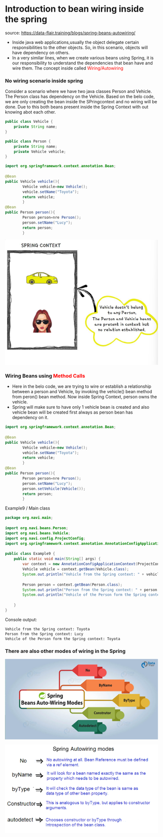 # Introduction to bean wiring inside the spring

source: https://data-flair.training/blogs/spring-beans-autowiring/

- Inside java web applications,usually the object delegate certain responsibilities to the other objects.
  So, in this scenario, objects will have dependency on others.
- In a very similar lines, when we create various beans using Spring, it is our responsibility to understand
  the dependencies that bean have and wire them. The concept inside called
  <span style="color:red"> Wiring/Autowiring</span>

### No wiring scenario inside spring

<p>Consider a scenario where we have two java classes Person and Vehicle. The Person class has dependency on
the Vehicle. Based on the belo code, we are only creating the bean inside the SPringcontext
and no wiring will be done. Due to this both beans present inside the Spring Context
with out knowing abot each other. 
</p>

````java
public class Vehicle {
    private String name;
}
````

````java
public class Person {
    private String name;
    private Vehicle vehicle;
}
````

````java
import org.springframework.context.annotation.Bean;

@Bean
public Vehicle vehicle(){
        Vehicle vehicle=new Vehicle();
        vehicle.setName("Toyota");
        return vehicle;
        }
@Bean
public Person person(){
        Person person=nre Person();
        person.setName("Lucy");
        return person;
        }
````

![img_2.png](img_2.png)

### Wiring Beans using <span style="color:red">Method Calls</span>

- Here in the belo code, we are trying to wire or establish a relationship between a person and Vehicle, by invoking the
  vehicle() bean method from peron() bean method. Now inside Spring Context, person owns the vehicle.
- Spring will make sure to have only 1 vehicle bean is created and also vehicle bean will be created first always as
  person bean has dependency on it.

````java
import org.springframework.context.annotation.Bean;

@Bean
public Vehicle vehicle(){
        Vehicle vehicle=new Vehicle();
        vehicle.setName("Toyota");
        return vehicle;
        }
@Bean
public Person person(){
        Person person=nre Person();
        person.setName("Lucy");
        person.setVehicle(Vehicle());
        return person;
        }
````
Example9 / Main class

````java
package org.navi.main;

import org.navi.beans.Person;
import org.navi.beans.Vehicle;
import org.navi.config.ProjectConfig;
import org.springframework.context.annotation.AnnotationConfigApplicationContext;

public class Example9 {
    public static void main(String[] args) {
        var context = new AnnotationConfigApplicationContext(ProjectConfig.class);
        Vehicle vehicle = context.getBean(Vehicle.class);
        System.out.println("Vehicle from the Spring context: " + vehicle.getName());

        Person person = context.getBean(Person.class);
        System.out.println("Person from the Spring context: " + person.getName());
        System.out.println("Vehicle of the Person form the Spring context: " + person.getVehicle().getName());

    }
}
````

Console output:
````
Vehicle from the Spring context: Toyota
Person from the Spring context: Lucy
Vehicle of the Person form the Spring context: Toyota

````

### There are also other modes of wiring in the Spring 

![img_1.png](img_1.png)

![img.png](img.png)